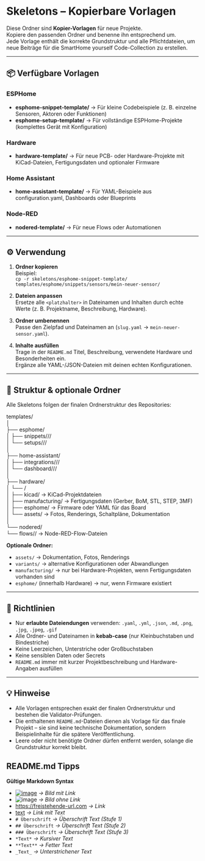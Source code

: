 # Skeletons – Kopierbare Vorlagen

Diese Ordner sind **Kopier-Vorlagen** für neue Projekte.  
Kopiere den passenden Ordner und benenne ihn entsprechend um.  
Jede Vorlage enthält die korrekte Grundstruktur und alle Pflichtdateien, um neue Beiträge für die SmartHome yourself Code-Collection zu erstellen.

---

## 📦 Verfügbare Vorlagen

### ESPHome
- **esphome-snippet-template/** → Für kleine Codebeispiele (z. B. einzelne Sensoren, Aktoren oder Funktionen)
- **esphome-setup-template/** → Für vollständige ESPHome-Projekte (komplettes Gerät mit Konfiguration)

### Hardware
- **hardware-template/** → Für neue PCB- oder Hardware-Projekte mit KiCad-Dateien, Fertigungsdaten und optionaler Firmware

### Home Assistant
- **home-assistant-template/** → Für YAML-Beispiele aus configuration.yaml, Dashboards oder Blueprints

### Node-RED
- **nodered-template/** → Für neue Flows oder Automationen

---

## ⚙️ Verwendung

1. **Ordner kopieren**  
   Beispiel:  
   `cp -r skeletons/esphome-snippet-template/ templates/esphome/snippets/sensors/mein-neuer-sensor/`

2. **Dateien anpassen**  
   Ersetze alle `<platzhalter>` in Dateinamen und Inhalten durch echte Werte (z. B. Projektname, Beschreibung, Hardware).

3. **Ordner umbenennen**  
   Passe den Zielpfad und Dateinamen an (`slug.yaml` → `mein-neuer-sensor.yaml`).

4. **Inhalte ausfüllen**  
   Trage in der `README.md` Titel, Beschreibung, verwendete Hardware und Besonderheiten ein.  
   Ergänze alle YAML-/JSON-Dateien mit deinen echten Konfigurationen.

---

## 🧩 Struktur & optionale Ordner

Alle Skeletons folgen der finalen Ordnerstruktur des Repositories:

templates/  
│  
├── esphome/  
│   ├── snippets/<hardware>/<slug>/  
│   └── setups/<hardware>/<slug>/  
│  
├── home-assistant/  
│   ├── integrations/<hardware>/<slug>/  
│   └── dashboard/<hardware>/<slug>/  
│  
├── hardware/  
│   └── <board-name>/  
│       ├── kicad/            → KiCad-Projektdateien  
│       ├── manufacturing/    → Fertigungsdaten (Gerber, BoM, STL, STEP, 3MF)  
│       ├── esphome/          → Firmware oder YAML für das Board  
│       └── assets/           → Fotos, Renderings, Schaltpläne, Dokumentation  
│  
└── nodered/  
    └── flows/<slug>/         → Node-RED-Flow-Dateien  

**Optionale Ordner:**  
- `assets/` → Dokumentation, Fotos, Renderings  
- `variants/` → alternative Konfigurationen oder Abwandlungen  
- `manufacturing/` → nur bei Hardware-Projekten, wenn Fertigungsdaten vorhanden sind  
- `esphome/` (innerhalb Hardware) → nur, wenn Firmware existiert

---

## 🧱 Richtlinien

- Nur **erlaubte Dateiendungen** verwenden: `.yaml`, `.yml`, `.json`, `.md`, `.png`, `.jpg`, `.jpeg`, `.gif`  
- Alle Ordner- und Dateinamen in **kebab-case** (nur Kleinbuchstaben und Bindestriche)  
- Keine Leerzeichen, Unterstriche oder Großbuchstaben  
- Keine sensiblen Daten oder Secrets  
- `README.md` immer mit kurzer Projektbeschreibung und Hardware-Angaben ausfüllen

---

## 💡 Hinweise

- Alle Vorlagen entsprechen exakt der finalen Ordnerstruktur und bestehen die Validator-Prüfungen.  
- Die enthaltenen `README.md`-Dateien dienen als Vorlage für das finale Projekt – sie sind keine technische Dokumentation, sondern Beispielinhalte für die spätere Veröffentlichung.  
- Leere oder nicht benötigte Ordner dürfen entfernt werden, solange die Grundstruktur korrekt bleibt.


## README.md Tipps
**Gültige Markdown Syntax**
- [![image](img-url)](link-url) *→ Bild mit Link*
- ![image](img-url) *→ Bild ohne Link*
- https://freistehende-url.com *→ Link*
- [text](url) *→ Link mit Text*
- `# Überschrift` *→ Überschrift Text (Stufe 1)*
- `## Überschrift` *→ Überschrift Text (Stufe 2)*
- `### Überschrift` *→ Überschrift Text (Stufe 3)*
- `*Text*` *→ Kursiver Text*
- `**Text**` *→ Fetter Text*
- `_Text_` *→ Unterstrichener Text*
